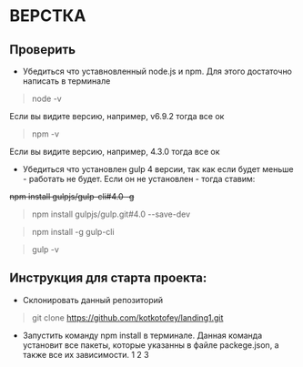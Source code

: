 # ВЕРСТКА
## Проверить
* Убедиться что уставновленный node.js и npm. Для этого достаточно написать в терминале
> node -v

Если вы видите версию, например, v6.9.2 тогда все ок

> npm -v

Если вы видите версию, например, 4.3.0 тогда все ок

* Убедиться что установлен gulp 4 версии, так как если будет меньше - работать не будет.
Если он не установлен - тогда ставим:

~~npm install gulpjs/gulp-cli#4.0 -g~~

>npm install gulpjs/gulp.git#4.0 --save-dev

>npm install -g gulp-cli

>gulp -v

## Инструкция для старта проекта:
* Склонировать данный репозиторий
> git clone https://github.com/kotkotofey/landing1.git
* Запустить команду npm install в терминале. Данная команда установит все пакеты, которые указанны в файле
packege.json, а также все их зависимости.
1
2
3